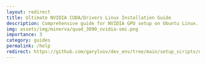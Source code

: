 ```yaml
---
layout: redirect
title: Ultimate NVIDIA CUDA/Drivers Linux Installation Guide
description: Comprehensive guide for NVIDIA GPU setup on Ubuntu Linux.
img: assets/img/minerva/quad_3090_nvidia-smi.png
importance: 3
category: guides
permalink: /help
redirect: https://github.com/garylvov/dev_env/tree/main/setup_scripts/nvidia
--- 
```

